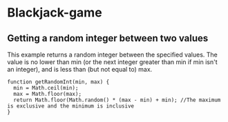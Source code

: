 # Blackjack-game

## Getting a random integer between two values
This example returns a random integer between the specified values. The value is no lower than min (or the next integer greater than min if min isn't an integer), and is less than (but not equal to) max.

```
function getRandomInt(min, max) {
  min = Math.ceil(min);
  max = Math.floor(max);
  return Math.floor(Math.random() * (max - min) + min); //The maximum is exclusive and the minimum is inclusive
}
```
